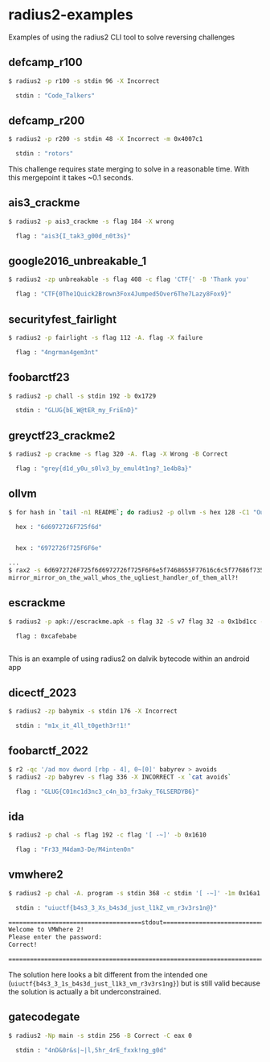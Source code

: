 # radius2-examples
Examples of using the radius2 CLI tool to solve reversing challenges

## defcamp_r100 
```bash
$ radius2 -p r100 -s stdin 96 -X Incorrect

  stdin : "Code_Talkers"

```
## defcamp_r200 
```bash
$ radius2 -p r200 -s stdin 48 -X Incorrect -m 0x4007c1

  stdin : "rotors"

```
This challenge requires state merging to solve in a reasonable time. With this mergepoint it takes ~0.1 seconds. 
## ais3_crackme 
```bash
$ radius2 -p ais3_crackme -s flag 184 -X wrong

  flag : "ais3{I_tak3_g00d_n0t3s}"

```
## google2016_unbreakable_1
```bash
$ radius2 -zp unbreakable -s flag 408 -c flag 'CTF{' -B 'Thank you'   

  flag : "CTF{0The1Quick2Brown3Fox4Jumped5Over6The7Lazy8Fox9}"

```
## securityfest_fairlight
```bash
$ radius2 -p fairlight -s flag 112 -A. flag -X failure   

  flag : "4ngrman4gem3nt"

```
## foobarctf23 
```bash
$ radius2 -p chall -s stdin 192 -b 0x1729   

  stdin : "GLUG{bE_W@tER_my_FriEnD}"

```
## greyctf23_crackme2
```bash
$ radius2 -p crackme -s flag 320 -A. flag -X Wrong -B Correct

  flag : "grey{d1d_y0u_s0lv3_by_emul4t1ng?_1e4b8a}"

```
## ollvm
```bash
$ for hash in `tail -n1 README`; do radius2 -p ollvm -s hex 128 -C1 "Output: $hash"; done  

  hex : "6d6972726F725f6d"


  hex : "6972726f725F6F6e"

...
$ rax2 -s 6d6972726F725f6d6972726f725F6F6e5f7468655F77616c6c5f77686f735f...
mirror_mirror_on_the_wall_whos_the_ugliest_handler_of_them_all?!
```
## escrackme
```bash
$ radius2 -p apk://escrackme.apk -s flag 32 -S v7 flag 32 -a 0x1bd1cc -b 0x1bd21e   

  flag : 0xcafebabe
  
```
This is an example of using radius2 on dalvik bytecode within an android app
## dicectf_2023
```bash
$ radius2 -zp babymix -s stdin 176 -X Incorrect   

  stdin : "m1x_it_4ll_t0geth3r!1!"

```
## foobarctf_2022
```bash
$ r2 -qc '/ad mov dword [rbp - 4], 0~[0]' babyrev > avoids 
$ radius2 -zp babyrev -s flag 336 -X INCORRECT -x `cat avoids`

  flag : "GLUG{C01nc1d3nc3_c4n_b3_fr3aky_T6LSERDYB6}"

```
## ida 
```bash
$ radius2 -p chal -s flag 192 -c flag '[ -~]' -b 0x1610  

  flag : "Fr33_M4dam3-De/M4inten0n"

```
## vmwhere2
```bash
$ radius2 -p chal -A. program -s stdin 368 -c stdin '[ -~]' -1m 0x16a1

  stdin : "uiuctf{b4s3_3_Xs_b4s3d_just_l1kZ_vm_r3v3rs1n@}"

=====================================stdout=====================================
Welcome to VMWhere 2!
Please enter the password:
Correct!

================================================================================
```
The solution here looks a bit different from the intended one (`uiuctf{b4s3_3_1s_b4s3d_just_l1k3_vm_r3v3rs1ng}`) but is still valid because the solution is actually a bit underconstrained. 

## gatecodegate
```bash
$ radius2 -Np main -s stdin 256 -B Correct -C eax 0

  stdin : "4nD&0r&s|~|l,5hr_4rE_fxxk!ng_g0d"

```
